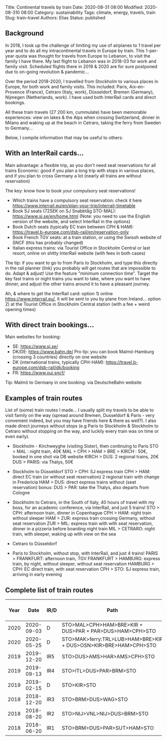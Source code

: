 Title: Continental travels by train
Date: 2020-08-31 08:00
Modified: 2020-08-310 08:00
Category: sustainability
Tags: climate, energy, travels, train
Slug: train-travel
Authors: Elias
Status: published

## Background
In 2018, I took up the challenge of limiting my use of airplanes to 1 travel per year and to do all my intracontinental travels in Europe by train. This 1-per-year quota was thought for travels from Europe to Lebanon, to visit the family I have there. My last flight to Lebanon was in 2018-03 for work and family visit. Scheduled flights there in 2019 & 2020 are for sure postponed due to on-going revolution & pandemic...

Over the period 2018-2020, I travelled from Stockholm to various places in Europe, for both work and family visits. This included: Paris, Aix-en-Provence (France), Cetraro (Italy, work), Düsseldorf, Bremen (Germany), Nijmegen (Netherlands, work). I have used both InterRail cards and direct bookings. 

All these train travels  (27 200 km, cummulate) have been memorable experiences: view on lakes & the Alps when crossing Switzerland, dinner in Milano and waking up at the beach in Cetraro, taking the ferry from Sweden to Germany... 

Below, I compile information that may be useful to others:


## With an InterRail cards... 

Main advantage: a flexible trip, as you don't need seat reservations for all trains
Economic: good if you plan a long trip with stops in various places, and if you plan to cross Germany a lot (nearly all trains are without reservation)

The key: know how to book your compulsory seat reservations!
- Which trains have a compulsory seat reservation: check it here https://www.interrail.eu/en/plan-your-trip/interrail-timetable 
- Book SJ seats (72SEK on SJ Snabbtåg STO-MAL): https://www.sj.se/en/home.html (Note: you need to use the English version of the website, and select InterRail in the options)
- Book Dutch seats (typically EC train between CPH & HAM): https://travel.b-europe.com/dsb-rail/en/reservation-only 
- Book French TGV seats: at a train station, or using the Swissh website of SNCF (this has probably changed)
- Italian express trains: via Tourist Office in Stockholm Central or last resort, online on shitty InterRail website (with fees in both cases)

The tip: if you want to go to from Paris to Stockholm, and type this directly in the rail planner (link) you probably will get routes that are impossible to do. Adapt & adjust! Use the feature "minimum connection time". Target the key fast trains or night trains you want to take, where you want to have dinner, and adjust the other trains around it to have a pleasant journey.

Ah, & where to get the InterRail card: option 1) online https://www.interrail.eu/, it will be sent to you by plane from Ireland... option 2) at the Tourist Office in Stockholm Central station (with a fee + weird opening times)

## With direct train bookings...

Main websites for booking:
- SE: https://www.sj.se/
- DK/DE: https://www.bahn.de/ Pro tip: you can book Malmö-Hamburg (crossing 3 countries) directly on one website
- DK (international trains, typically CPH-HAM): https://travel.b-europe.com/dsb-rail/dk/booking 
- FR: https://www.oui.sncf/

Tip: Malmö to Germany in one booking: via DeutscheBahn website



## Examples of train routes

List of (some) train routes I made... I usually split my travels to be able to visit family on the way (spread around Bremen, Dusseldorf & Paris - very convenient indeed, but you may have friends here & there as well?). I also made direct journeys without stops (e.g Paris to Stockholm & Stockholm to Cetraro without stopping on the way, and luckily every train was on time or even early).

- Stockholm - Kirchweyghe (visiting Sister), then continuing to Paris
STO > MAL : night train, 40€
MAL > CPH > HAM > BRE > KIRCH : 50€, booked in one shot via DB website
KIRCH > DUS: 2 regional trains, 20€
DUS > PARIS: via Thalys, 50€

- Stockholm to Düsseldorf
STO > CPH: SJ express train
CPH > HAM: direct EC train (or without seat reservation) 2 regional train with change in Fredericia
HAM > DUS: direct express trains without (seat reservation)
bonus: DUS > PAR: take the Thalys, also departs from Cologne

- Stockholm to Cetraro, in the South of Italy, 40 hours of travel with my boss, for an academic conference, via InterRail, and just 5 trains!
STO > CPH: afternoon train, dinner in Copenhague
CPH > HAM: night train without sleeper
HAM > ZUR: express train crossing Germany, without seat reservation
ZUR > MIL: express train with with seat reservation, dinner in a pizzeria before boarding night train
MIL > CETRARO: night train, with sleeper, waking up with view on the sea

- Cetraro to Düsseldorf


- Paris to Stockholm, without stop, with InterRail, and just 4 trains!
PARIS > FRANKFURT: afternoon train, TGV
FRANKFURT > HAMBURG: express train, by night, without sleeper, without seat reservation
HAMBURG > CPH: EC direct train, with seat reservation
CPH > STO: SJ express train, arriving in early evening


## Complete list of train routes

| Year | Date       | IR/D | Path                                                              | Distance (km) | Cummulative train travels (km) |
|------|------------|------|-------------------------------------------------------------------|---------------|--------------------------------|
| 2020 | 2020-09-03 | D    | STO>MAL>CPH>HAM>BRE>KIR + DUS>PAR + PAR>DUS>HAM>CPH>STO           | 3400          |          27 200                |
| 2020 | 2020-05-25 | D    | STO>MAK>ferry:TRL>LUB>HAM>BRE>KIR + DUS>OSN>KIR>BRE>HAM>CPH>STO   | 2500          |          23 800                |
| 2019 | 2019-12-20 | IR5  | STO>DUS>AMS>HAR>AMS>CPH>STO                                       | 3000          |          21 300                |
| 2019 | 2019-09-13 | IR4  | STO>ITL>DUS>PAR>BRM>STO                                           | 6700          |          18 300                |
| 2019 | 2019-02-15 | D    | STO>KIR>STO                                                       | 2000          |          11 600                |
| 2018 | 2018-12-20 | IR3  | STO>BRM>DUS>WAG>STO                                               | 2900          |            9 600               |
| 2018 | 2018-08-20 | IR2  | STO>NIJ>VNL>NIJ>DUS>BRM>STO                                       | 2900          |            6 700               |
| 2018 | 2018-06-20 | IR1  | STO>BRM>DUS>PAR>SUT>HAM>STO                                       | 3800          |            3 800               |

